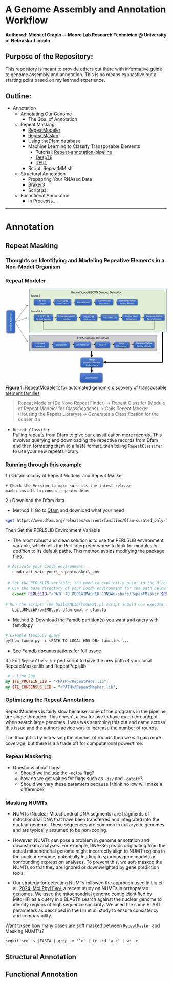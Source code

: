 # A Genome Assembly and Annotation Workflow 
#### Authored: Michael Grapin -- Moore Lab Research Technician @ University of Nebraska-Lincoln 

## Purpose of the Repository: 
This repository is meant to provide others out there with informative guide to genome assembly and annotation. This is no means exhuastive but a starting point based on my learned experience. 

## Outline: 
* Annotation
	* Annotating Our Genome
		- The Goal of Annotation
	* Repeat Masking
		- [RepeatModeler](https://github.com/Dfam-consortium/RepeatModeler) 
		- [RepeatMasker](https://github.com/Dfam-consortium/RepeatMasker) 
		- Using the[Dfam](https://www.dfam.org/home) database
		- Machine Learning to Classify Transposable Elements
			- Tutorial: [Repeat-annotation-pipeline](https://github.com/pedronachtigall/Repeat-annotation-pipeline)
			- [DeepTE](https://github.com/LiLabAtVT/DeepTE)
			- [TERL](https://github.com/muriloHoracio/TERL)
		- Script: RepeatMM.sh
	* Structural Annotation 
		- Prepapring Your RNAseq Data
		- [Braker3](https://github.com/Gaius-Augustus/BRAKER)
		- Script(s): 
	* Funnctional Annotation
		- In Processs....
		

---

# Annotation 

## Repeat Masking 

### Thoughts on Identifying and Modeling Repeative Elements in a Non-Model Organism

### Repeat Modeler
![Repeat Modeler Pipeline](RepeatModelerPipeline.png)  
**Figure 1.** [RepeatModeler2 for automated genomic discovery of transposable element families](https://doi.org/10.1073/pnas.1921046117) 

> Repeat Modeler (De Novo Repeat Finder) -> Repeat Classifer (Module of Repeat Modeler for Classifications) -> Calls Repeat Masker (Housing the Repeat Librarys) -> Generates a Classification for the conseni.fa 


* ```Repeat Classifer```  
Pulling repeats from Dfam to give our classification more records. This involves querying and downloading the repective records from Dfam and then formating them to a fasta format, then telling ```RepeatClassifer``` to use your new repeats library. 

### Running through this example 
1.) Obtain a copy of Repeat Modeler and Repeat Masker

```
# Check the Version to make sure its the latest release
mamba install bioconda::repeatmodeler
```


2.) Download the Dfam data
- Method 1: Go to [Dfam](https://www.dfam.org/releases/current/families/) and download what your need
``` bash 
wget https://www.dfam.org/releases/current/families/Dfam-curated_only-1.embl.gz
```

Then Set the PERL5LIB Environment Variable 

- The most robust and clean solution is to use the PERL5LIB environment variable, which tells the Perl interpreter where to look for modules *in addition* to its default paths. This method avoids modifying the package files.
```bash 
 # Activate your Conda environment:
   conda activate your\_repeatmasker\_env

 # Set the PERL5LIB variable: You need to explicitly point to the directory containing EMBL.pm.  
 # Use the base directory of your Conda environment for the path below:  
   export PERL5LIB="<PATH TO REPEATMASKER CONDA>/share/RepeatMasker:$PERL5LIB"

# Run the script: The buildRMLibFromEMBL.pl script should now execute successfully.  
   buildRMLibFromEMBL.pl dfam.embl > dfam.fa
```

- Method 2: Download the [Famdb](https://www.dfam.org/releases/current/families/FamDB/) partition(s) you want and query with famdb.py 
```python
# Example famdb.py query 
python famdb.py -i <PATH TO LOCAL HD5 DB> families ...
```
- See [Famdb documentations](https://github.com/Dfam-consortium/FamDB) for full usage

3.) Edit ```RepeatClassifer``` perl script to have the new path of your local RepeatsMasker.lib and RepeatPeps.lib
```perl
 # ~ Line 200
my $TE_PROTEIN_LIB = "<PATH>/RepeatPeps.lib";
my $TE_CONSENSUS_LIB = "<PATH>/RepeatMasker.lib";
```

### Optimizing the Repeat Annotations 
RepeatModelers is fairly slow because some of the programs in the pipeline are single threaded. This doesn't allow for use to have much throughput when search large genomes. I was was searching this out and came across this [issue](https://github.com/Dfam-consortium/RepeatModeler/issues/40#issuecomment-527565134) and the authors advice was to increase the number of rounds.    

The thought is by increasing the number of rounds then we will gain more coverage, but there is a a trade off for computational power/time. 


### Repeat Maskering 

* Questions about flags: 
	- Should we include the ```-nolow``` flag? 
	- how do we get values for flags such as ```-div``` and ```-cutoff```? 
	- Should we vary these paramters because I think no low will make a difference? 


### Masking NUMTs 
- NUMTs (Nuclear Mitochondrial DNA segments) are fragments of mitochondrial DNA that have been transferred and integrated into the nuclear genome. These sequences are common in eukaryotic genomes and are typically assumed to be non-coding.

- However, NUMTs can pose a problem in genome annotation and downstream analyses. For example, RNA-Seq reads originating from the actual mitochondrial genome might incorrectly align to NUMT regions in the nuclear genome, potentially leading to spurious gene models or confounding expression analyses. To prevent this, we soft-masked the NUMTs so that they are ignored or downweighted by gene prediction tools.

- Our strategy for detecting NUMTs followed the approach used in Liu et al. [2024, Mol Phyl Evol](https://doi.org/10.1016/j.ympev.2024.108221), a recent study on NUMTs in orthopteran genomes. We used the mitochondrial genome contig identified by MitoHiFi as a query in a BLASTn search against the nuclear genome to identify regions of high sequence similarity. We used the same BLAST parameters as described in the Liu et al. study to ensure consistency and comparability.


Want to see how many bases are soft masked between ```RepeatMasker``` and Masking NUMT's? 
```
seqkit seq -s $FASTA | grep -v '^>' | tr -cd 'a-z' | wc -c

```

## Structural Annotation 

## Functional Annotation 